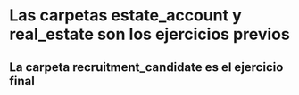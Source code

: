 # Las carpetas estate_account y real_estate son los ejercicios previos  
## La carpeta recruitment_candidate es el ejercicio final 

